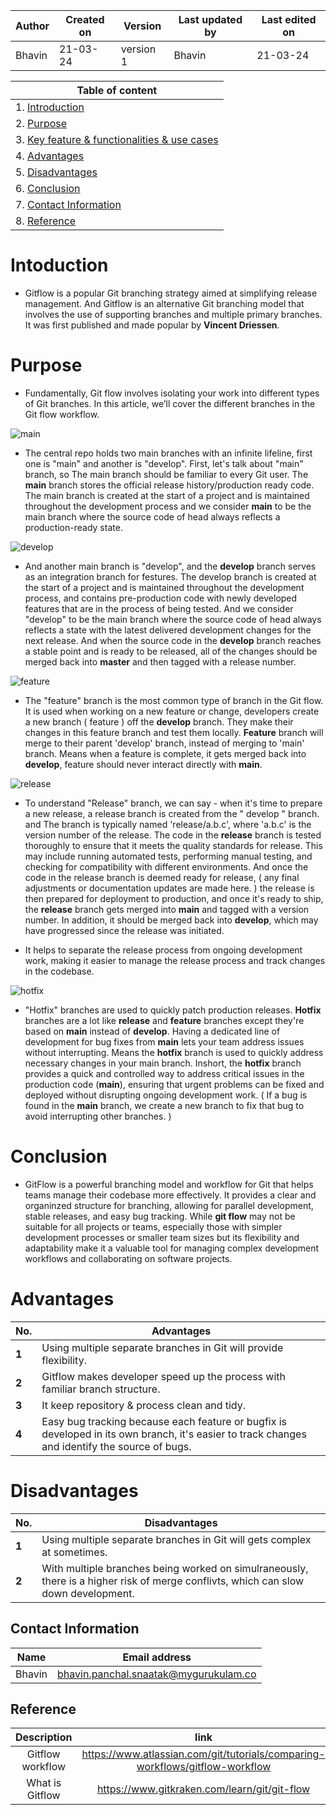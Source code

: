 | Author | Created on | Version | Last updated by | Last edited on |
| ------ | ---------- | ------- | --------------- | -------------- |
| Bhavin    | 21-03-24   | version 1 | Bhavin         | 21-03-24       |

| Table of content|
| --------------- |
| 1. [Introduction]()
| 2. [Purpose]()
| 3. [ Key feature & functionalities & use cases]()
| 4. [Advantages]()
| 5. [Disadvantages]()
| 6. [Conclusion]()
| 7. [Contact Information]()
| 8. [Reference]()

# Intoduction

- Gitflow is a popular Git branching strategy aimed at simplifying release management. And Gitflow is an alternative Git branching model that involves the use of supporting branches and multiple primary branches. It was first published and made popular by **Vincent Driessen**.

# Purpose

- Fundamentally, Git flow involves isolating your work into different types of Git branches. In this article, we’ll cover the different branches in the Git flow workflow.
    
![main](https://github.com/Bhavin9969/snaatak_2_md_file/assets/164474264/78beda67-d68c-47dc-b5ed-0e9f35641ddb)

- The central repo holds two main branches with an infinite lifeline, first one is "main" and another is "develop". First, let's talk about "main" branch, so The main branch should be familiar to every Git user. The **main** branch stores the official release history/production ready code. The main branch is created at the start of a project and is maintained throughout the development process and we consider **main** to be the main branch where the source code of head always reflects a production-ready state.

![develop](https://github.com/Bhavin9969/snaatak_2_md_file/assets/164474264/c4317f64-9b64-4fd8-8826-1f64ed535328)

- And another main branch is "develop", and the **develop** branch serves as an integration branch for festures. The develop branch is created at the start of a project and is maintained throughout the development process, and contains pre-production code with newly developed features that are in the process of being tested. And we consider "develop" to be the main branch where the source code of head always reflects a state with the latest delivered development changes for the next release. And when the source code in the **develop** branch reaches a stable point and is ready to be released, all of the changes should be merged back into **master** and then tagged with a release number.

![feature](https://github.com/Bhavin9969/snaatak_2_md_file/assets/164474264/81a10d79-6e1f-4c87-a034-cf90915361a4)

- The "feature" branch is the most common type of branch in the Git flow. It is used when working on a new feature or change, developers create a new branch ( feature ) off the **develop** branch. They make their changes in this feature branch and test them locally. **Feature** branch will merge to their parent 'develop' branch, instead of merging to 'main' branch. Means when a feature is complete, it gets merged back into **develop**, feature should never interact directly with **main**.

![release](https://github.com/Bhavin9969/snaatak_2_md_file/assets/164474264/271f6c6e-eee5-44ec-b904-454320d7d096)

- To understand "Release" branch, we can say - when it's time to prepare a new release, a release branch is created from the " develop " branch. and The branch is typically named 'release/a.b.c', where 'a.b.c' is the version number of the release. The code in the **release** branch is tested thoroughly to ensure that it meets the quality standards for release. This may include running automated tests, performing manual testing, and checking for compatibility with different environments. And once the code in the release branch is deemed ready for release, ( any final adjustments or documentation updates are made here. ) the release is then prepared for deployment to production, and once it's ready to ship, the **release** branch gets merged into **main** and tagged with a version number. In addition, it should be merged back into **develop**, which may have progressed since the release was initiated.

- It helps to separate the release process from ongoing development work, making it easier to manage the release process and track changes in the codebase.

![hotfix](https://github.com/Bhavin9969/snaatak_2_md_file/assets/164474264/9084b97d-724f-4fc6-b992-f53013a5a2a9)

- "Hotfix" branches are used to quickly patch production releases. **Hotfix** branches are a lot like **release** and **feature** branches except they're based on **main** instead of **develop**. Having a dedicated line of development for bug fixes from **main** lets your team address issues without interrupting. Means the **hotfix** branch is used to quickly address necessary changes in your main branch. Inshort, the **hotfix** branch provides a quick and controlled way to address critical issues in the production code (**main**), ensuring that urgent problems can be fixed and deployed without disrupting ongoing development work. ( If a bug is found in the **main** branch, we create a new branch to fix that bug to avoid interrupting other branches. )

# Conclusion


- GitFlow is a powerful branching model and workflow for Git that helps teams manage their codebase more effectively. It provides a clear and organinzed structure for branching, allowing for parallel development, stable releases, and easy bug tracking. While **git flow** may not be suitable for all projects or teams, especially those with simpler development processes or smaller team sizes but its flexibility and adaptability make it a valuable tool for managing complex development workflows and collaborating on software projects.

# Advantages
| No.                   | Advantages                                                                                                     |
|---------------------------|-----------------------------------------------------------------------------------------------------------------|
| **1** | Using multiple separate branches in Git will provide flexibility. |
| **2** | Gitflow makes developer speed up the process with familiar branch structure. |
| **3** | It keep repository & process clean and tidy. |
| **4** | Easy bug tracking because each feature or bugfix is developed in its own branch, it's easier to track changes and identify the source of bugs. |

# Disadvantages
| No.                   | Disadvantages                                                                                                     |
|---------------------------|-----------------------------------------------------------------------------------------------------------------|
| **1** | Using multiple separate branches in Git will gets complex at sometimes. |
| **2** | With multiple branches being worked on simulraneously, there is a higher risk of merge conflivts, which can slow down development. |

## Contact Information
|Name	|Email address |
| --------------- | -------------- |
|Bhavin|	[bhavin.panchal.snaatak@mygurukulam.co](https://www.gmail.com/)|

## Reference
|Description	|link|
| :---------------: | :--------------: |
| Gitflow workflow | https://www.atlassian.com/git/tutorials/comparing-workflows/gitflow-workflow |
| What is Gitflow | https://www.gitkraken.com/learn/git/git-flow |
